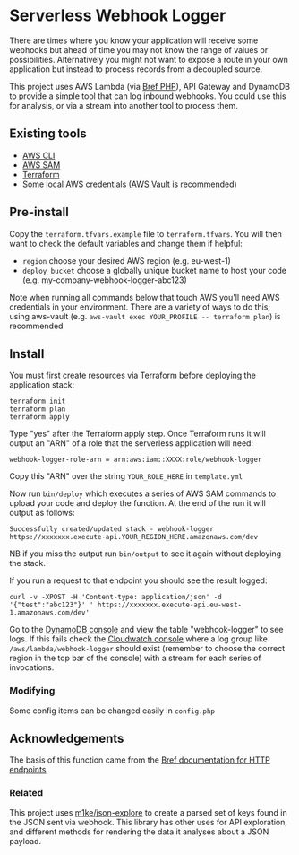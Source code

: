 # Serverless Webhook Logger

There are times where you know your application will receive some webhooks but ahead
of time you may not know the range of values or possibilities. Alternatively you might
not want to expose a route in your own application but instead to process records from
a decoupled source.

This project uses AWS Lambda (via [Bref PHP](https://bref.sh)), API Gateway and DynamoDB to provide a simple
tool that can log inbound webhooks. You could use this for analysis, or via a stream
into another tool to process them.

## Existing tools

* [AWS CLI](https://docs.aws.amazon.com/cli/latest/userguide/cli-chap-install.html)
* [AWS SAM](https://aws.amazon.com/serverless/sam/)
* [Terraform](https://www.terraform.io/downloads.html)
* Some local AWS credentials ([AWS Vault](https://github.com/99designs/aws-vault) is recommended)

## Pre-install

Copy the `terraform.tfvars.example` file to `terraform.tfvars`. You will then want to check the default variables and change them if helpful:

* `region` choose your desired AWS region (e.g. eu-west-1)
* `deploy_bucket` choose a globally unique bucket name to host your code (e.g. my-company-webhook-logger-abc123)

Note when running all commands below that touch AWS you'll need AWS credentials in your environment.
There are a variety of ways to do this; using aws-vault (e.g. `aws-vault exec YOUR_PROFILE -- terraform plan`) is recommended

## Install

You must first create resources via Terraform before deploying the application stack:

```
terraform init
terraform plan
terraform apply
```

Type "yes" after the Terraform apply step. Once Terraform runs it will output an "ARN" of a role that the
serverless application will need:

```
webhook-logger-role-arn = arn:aws:iam::XXXX:role/webhook-logger
```

Copy this "ARN" over the string `YOUR_ROLE_HERE` in `template.yml`

Now run `bin/deploy` which executes a series of AWS SAM commands to upload your code and deploy the function.
At the end of the run it will output as follows:

```
Successfully created/updated stack - webhook-logger
https://xxxxxxx.execute-api.YOUR_REGION_HERE.amazonaws.com/dev
```

NB if you miss the output run `bin/output` to see it again without deploying the stack.

If you run a request to that endpoint you should see the result logged:

```
curl -v -XPOST -H 'Content-type: application/json' -d '{"test":"abc123"}' ' https://xxxxxxx.execute-api.eu-west-1.amazonaws.com/dev'
```

Go to the [DynamoDB console](https://eu-west-1.console.aws.amazon.com/dynamodb/home) and view the table "webhook-logger"
to see logs. If this fails check the [Cloudwatch console](https://eu-west-1.console.aws.amazon.com/cloudwatch/home)
where a log group like `/aws/lambda/webhook-logger` should exist (remember to choose the correct region in the top bar
of the console) with a stream for each series of invocations.

### Modifying

Some config items can be changed easily in `config.php`

## Acknowledgements

The basis of this function came from the [Bref documentation for HTTP endpoints](https://bref.sh/docs/runtimes/http.html)

### Related

This project uses [m1ke/json-explore](https://github.com/M1ke/php-json-explore) to create a parsed set of
keys found in the JSON sent via webhook. This library has other uses for API exploration, and different methods
for rendering the data it analyses about a JSON payload.
